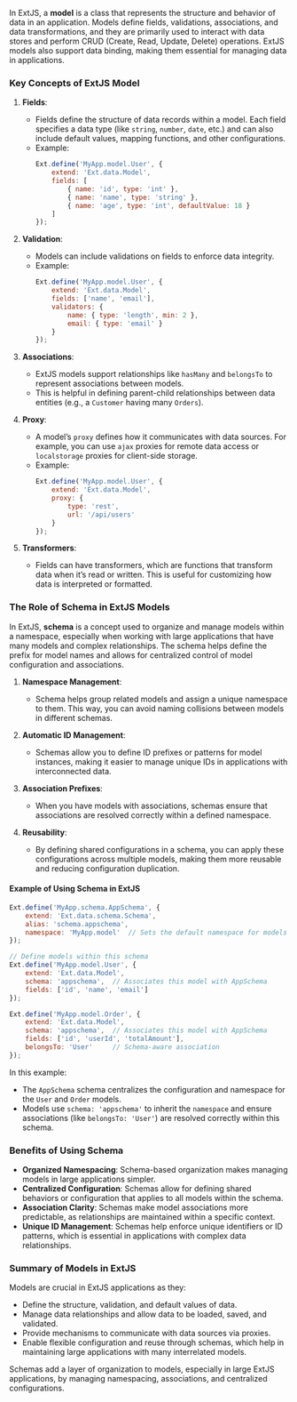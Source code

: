 In ExtJS, a **model** is a class that represents the structure and behavior of data in an application. Models define fields, validations, associations, and data transformations, and they are primarily used to interact with data stores and perform CRUD (Create, Read, Update, Delete) operations. ExtJS models also support data binding, making them essential for managing data in applications.

### Key Concepts of ExtJS Model

1. **Fields**:
   - Fields define the structure of data records within a model. Each field specifies a data type (like `string`, `number`, `date`, etc.) and can also include default values, mapping functions, and other configurations.
   - Example:
     ```javascript
     Ext.define('MyApp.model.User', {
         extend: 'Ext.data.Model',
         fields: [
             { name: 'id', type: 'int' },
             { name: 'name', type: 'string' },
             { name: 'age', type: 'int', defaultValue: 18 }
         ]
     });
     ```

2. **Validation**:
   - Models can include validations on fields to enforce data integrity.
   - Example:
     ```javascript
     Ext.define('MyApp.model.User', {
         extend: 'Ext.data.Model',
         fields: ['name', 'email'],
         validators: {
             name: { type: 'length', min: 2 },
             email: { type: 'email' }
         }
     });
     ```

3. **Associations**:
   - ExtJS models support relationships like `hasMany` and `belongsTo` to represent associations between models.
   - This is helpful in defining parent-child relationships between data entities (e.g., a `Customer` having many `Orders`).

4. **Proxy**:
   - A model’s `proxy` defines how it communicates with data sources. For example, you can use `ajax` proxies for remote data access or `localstorage` proxies for client-side storage.
   - Example:
     ```javascript
     Ext.define('MyApp.model.User', {
         extend: 'Ext.data.Model',
         proxy: {
             type: 'rest',
             url: '/api/users'
         }
     });
     ```

5. **Transformers**:
   - Fields can have transformers, which are functions that transform data when it’s read or written. This is useful for customizing how data is interpreted or formatted.

### The Role of Schema in ExtJS Models

In ExtJS, **schema** is a concept used to organize and manage models within a namespace, especially when working with large applications that have many models and complex relationships. The schema helps define the prefix for model names and allows for centralized control of model configuration and associations.

1. **Namespace Management**:
   - Schema helps group related models and assign a unique namespace to them. This way, you can avoid naming collisions between models in different schemas.

2. **Automatic ID Management**:
   - Schemas allow you to define ID prefixes or patterns for model instances, making it easier to manage unique IDs in applications with interconnected data.

3. **Association Prefixes**:
   - When you have models with associations, schemas ensure that associations are resolved correctly within a defined namespace.

4. **Reusability**:
   - By defining shared configurations in a schema, you can apply these configurations across multiple models, making them more reusable and reducing configuration duplication.

#### Example of Using Schema in ExtJS
```javascript
Ext.define('MyApp.schema.AppSchema', {
    extend: 'Ext.data.schema.Schema',
    alias: 'schema.appschema',
    namespace: 'MyApp.model'  // Sets the default namespace for models in this schema
});

// Define models within this schema
Ext.define('MyApp.model.User', {
    extend: 'Ext.data.Model',
    schema: 'appschema',  // Associates this model with AppSchema
    fields: ['id', 'name', 'email']
});

Ext.define('MyApp.model.Order', {
    extend: 'Ext.data.Model',
    schema: 'appschema',  // Associates this model with AppSchema
    fields: ['id', 'userId', 'totalAmount'],
    belongsTo: 'User'     // Schema-aware association
});
```

In this example:
- The `AppSchema` schema centralizes the configuration and namespace for the `User` and `Order` models.
- Models use `schema: 'appschema'` to inherit the `namespace` and ensure associations (like `belongsTo: 'User'`) are resolved correctly within this schema.

### Benefits of Using Schema

- **Organized Namespacing**: Schema-based organization makes managing models in large applications simpler.
- **Centralized Configuration**: Schemas allow for defining shared behaviors or configuration that applies to all models within the schema.
- **Association Clarity**: Schemas make model associations more predictable, as relationships are maintained within a specific context.
- **Unique ID Management**: Schemas help enforce unique identifiers or ID patterns, which is essential in applications with complex data relationships.

### Summary of Models in ExtJS
Models are crucial in ExtJS applications as they:
- Define the structure, validation, and default values of data.
- Manage data relationships and allow data to be loaded, saved, and validated.
- Provide mechanisms to communicate with data sources via proxies.
- Enable flexible configuration and reuse through schemas, which help in maintaining large applications with many interrelated models.

Schemas add a layer of organization to models, especially in large ExtJS applications, by managing namespacing, associations, and centralized configurations.